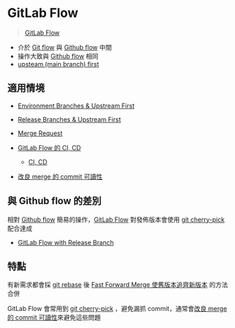 # GitLab Flow
> [GitLab Flow](https://youtu.be/InKNIvky2KE)


- 介於 [Git flow](Git%20flow.md) 與 [Github flow](Github%20flow.md) 中間
- 操作大致與 [Github flow](Github%20flow.md) 相同
- [upsteam (main branch) first](upsteam%20(main%20branch)%20first.md)

## 適用情境
- [Environment Branches & Upstream First](Environment%20Branches%20&%20Upstream%20First.md)
- [Release Branches & Upstream First](Release%20Branches%20&%20Upstream%20First.md)

- [Merge Request](Merge%20Request.md)
- [GitLab Flow 的 CI, CD](GitLab%20Flow%20的%20CI,%20CD.md)
	- [CI, CD](CI,%20CD.md)
- [改良 merge 的 commit 可讀性](dontTrustYourLittleBrain/改良%20merge%20的%20commit%20可讀性.md)

## 與 Github flow 的差別
相對 [Github flow](Github%20flow.md) 簡易的操作，[GitLab Flow](GitLab%20Flow.md) 對發佈版本會使用 [git cherry-pick](dontTrustYourLittleBrain/git%20cherry-pick.md) 配合達成
- [GitLab Flow with Release Branch](GitLab%20Flow%20with%20Release%20Branch.md)



## 特點
有新需求都會採 [git rebase](dontTrustYourLittleBrain/git%20rebase.md) 後 [Fast Forward Merge 使舊版本追齊新版本](dontTrustYourLittleBrain/Fast%20Forward%20Merge%20使舊版本追齊新版本.md) 的方法合併

GitLab Flow 會常用到 [git cherry-pick](dontTrustYourLittleBrain/git%20cherry-pick.md) ，避免漏抓 commit，通常會[改良 merge 的 commit 可讀性](dontTrustYourLittleBrain/改良%20merge%20的%20commit%20可讀性.md)來避免這些問題